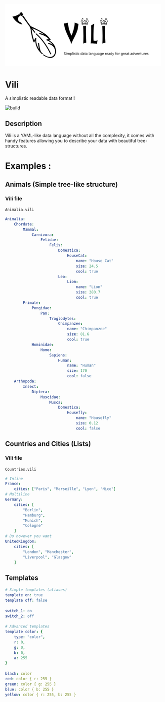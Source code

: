 ![Banner](https://raw.githubusercontent.com/ViliOrg/Assets/master/banners/vili_banner_small.png)

# Vili
A simplistic readable data format !

![build](https://github.com/Sygmei/Vili/workflows/build/badge.svg)

## Description

Vili is a YAML-like data language without all the complexity, it comes with handy features allowing you to describe your data with beautiful tree-structures.

# Examples :

## Animals (Simple tree-like structure)

### Vili file

`Animalia.vili`

```yaml
Animalia:
    Chordate:
        Mammal:
            Carnivora:
                Felidae:
                    Felis:
                        Domestica:
                            HouseCat:
                                name: "House Cat"
                                size: 24.5
                                cool: true
                        Leo:
                            Lion:
                                name: "Lion"
                                size: 280.7
                                cool: true
        Primate:
            Pongidae:
                Pan:
                    Troglodytes:
                        Chimpanzee:
                            name: "Chimpanzee"
                            size: 81.6
                            cool: true
            Hominidae:
                Homo:
                    Sapiens:
                        Human:
                            name: "Human"
                            size: 170
                            cool: false
    Arthopoda:
        Insect:
            Diptera:
                Muscidae:
                    Musca:
                        Domestica:
                            Housefly:
                                name: "Housefly"
                                size: 0.12
                                cool: false
```

## Countries and Cities (Lists)

### Vili file

`Countries.vili`

```yaml
# Inline
France:
    cities: ["Paris", "Marseille", "Lyon", "Nice"] 
# Multiline
Germany:
    cities: [
        "Berlin",
        "Hamburg",
        "Munich",
        "Cologne"
    ]
# Do however you want
UnitedKingdom:
    cities: [
        "London", "Manchester",
        "Liverpool", "Glasgow"
    ]
```


## Templates

```yaml
# Simple templates (aliases)
template on: true
template off: false

switch_1: on
switch_2: off

# Advanced templates
template color: {
    type: "color",
    r: 0,
    g: 0,
    b: 0,
    a: 255
}

black: color
red: color { r: 255 }
green: color { g: 255 }
blue: color { b: 255 }
yellow: color { r: 255, b: 255 }
```
